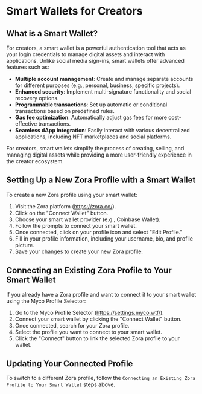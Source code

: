# Smart Wallets for Creators

## What is a Smart Wallet?

For creators, a smart wallet is a powerful authentication tool that acts as your login credentials to manage digital assets and interact with applications. Unlike social media sign-ins, smart wallets offer advanced features such as:

- **Multiple account management**: Create and manage separate accounts for different purposes (e.g., personal, business, specific projects).
- **Enhanced security**: Implement multi-signature functionality and social recovery options.
- **Programmable transactions**: Set up automatic or conditional transactions based on predefined rules.
- **Gas fee optimization**: Automatically adjust gas fees for more cost-effective transactions.
- **Seamless dApp integration**: Easily interact with various decentralized applications, including NFT marketplaces and social platforms.

For creators, smart wallets simplify the process of creating, selling, and managing digital assets while providing a more user-friendly experience in the creator ecosystem.

## Setting Up a New Zora Profile with a Smart Wallet

To create a new Zora profile using your smart wallet:

1. Visit the Zora platform (https://zora.co/).
2. Click on the "Connect Wallet" button.
3. Choose your smart wallet provider (e.g., Coinbase Wallet).
4. Follow the prompts to connect your smart wallet.
5. Once connected, click on your profile icon and select "Edit Profile."
6. Fill in your profile information, including your username, bio, and profile picture.
7. Save your changes to create your new Zora profile.

## Connecting an Existing Zora Profile to Your Smart Wallet

If you already have a Zora profile and want to connect it to your smart wallet using the Myco Profile Selector:

1. Go to the Myco Profile Selector (https://settings.myco.wtf/).
2. Connect your smart wallet by clicking the "Connect Wallet" button.
3. Once connected, search for your Zora profile.
4. Select the profile you want to connect to your smart wallet.
5. Click the "Connect" button to link the selected Zora profile to your wallet.

## Updating Your Connected Profile

To switch to a different Zora profile, follow the `Connecting an Existing Zora Profile to Your Smart Wallet` steps above.
